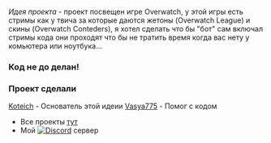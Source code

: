 *Идея проекта* - проект посвещен игре Overwatch, у этой игры есть стримы как у твича за которые даются жетоны (Overwatch League) и скины (Overwatch Conteders), я хотел сделать что бы "бот" сам включал стримы кода они проходят что бы не тратить время когда вас нету у комьютера или ноутбука...

### Код не до делан!
### Проект сделали

[Koteich](https://github.com/Koteich-dev) - Основатель этой идеии
[Vasya775](https://github.com/Vasya775) - Помог с кодом

* Все проекты [тут](https://github.com/World-of-the-cat/)
* Мой [![Discord](https://discordapp.com/api/guilds/787320846405599273/widget.png)](https://discord.gg/skWQrNgXtS) сервер